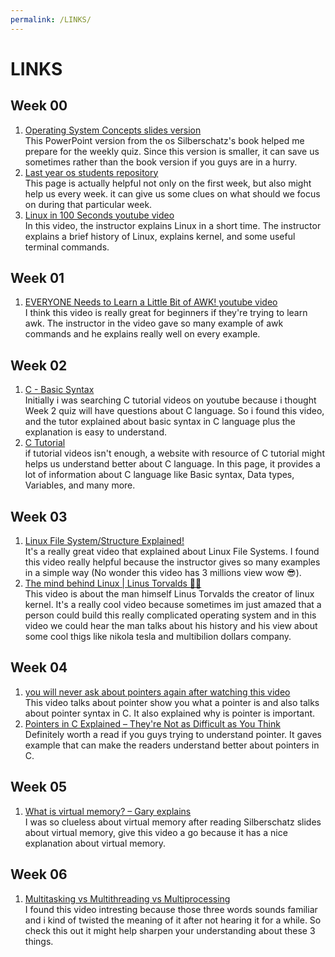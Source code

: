```yaml
---
permalink: /LINKS/
---
```


# LINKS
## Week 00
1. [Operating System Concepts slides version](https://www.os-book.com/OS10/slide-dir/index.html)<br>
This PowerPoint version from the os Silberschatz's book helped me prepare for the weekly quiz. Since this version is smaller, it can save us sometimes rather than the book version if you guys are in a hurry.
2. [Last year os students repository](https://osp4diss.vlsm.org/osp-127.html)<br>
This page is actually helpful not only on the first week, but also might help us every week. it can give us some clues on what should we focus on during that particular week.
3. [Linux in 100 Seconds youtube video](https://www.youtube.com/watch?v=rrB13utjYV4)<br>
In this video, the instructor explains Linux in a short time. The instructor explains a brief history of Linux, explains kernel, and some useful terminal commands.

## Week 01
1. [EVERYONE Needs to Learn a Little Bit of AWK! youtube video](https://www.youtube.com/watch?v=jJ02kEETw70)<br>
I think this video is really great for beginners if they're trying to learn awk. The instructor in the video gave so many example of awk commands and he explains really well on every example.

## Week 02
1. [C - Basic Syntax](https://www.youtube.com/watch?v=3cMs1SXAhgM&t=196s)<br>
Initially i was searching C tutorial videos on youtube because i thought Week 2 quiz will have questions about C language. So i found this video, and the tutor explained about basic syntax in C language plus the explanation is easy to understand.
2. [C Tutorial](https://www.tutorialspoint.com/cprogramming/index.htm)<br>
if tutorial videos isn't enough, a website with resource of C tutorial might helps us understand better about C language. In this page, it provides a lot of information about C language like Basic syntax, Data types, Variables, and many more.

## Week 03
1. [Linux File System/Structure Explained!](https://www.youtube.com/watch?v=HbgzrKJvDRw)<br>
It's a really great video that explained about Linux File Systems. I found this video really helpful because the instructor gives so many examples in a simple way (No wonder this video has 3 millions view wow :sunglasses:).
2. [The mind behind Linux | Linus Torvalds :technologist:](https://www.youtube.com/watch?v=o8NPllzkFhE)<br>
This video is about the man himself Linus Torvalds the creator of linux kernel. It's a really cool video because sometimes im just amazed that a person could build this really complicated operating system and in this video we could hear the man talks about his history and his view about some cool thigs like nikola tesla and multibilion dollars company.

## Week 04
1. [you will never ask about pointers again after watching this video](https://www.youtube.com/watch?v=2ybLD6_2gKM)<br>
This video talks about pointer show you what a pointer is and also talks about pointer syntax in C. It also explained why is pointer is important.
2. [Pointers in C Explained – They're Not as Difficult as You Think](https://www.freecodecamp.org/news/pointers-in-c-are-not-as-difficult-as-you-think/)<br>
Definitely worth a read if you guys trying to understand pointer. It gaves example that can make the readers understand better about pointers in C.

## Week 05
1. [What is virtual memory? – Gary explains](https://www.youtube.com/watch?v=2quKyPnUShQ)<br>
I was so clueless about virtual memory after reading Silberschatz slides about virtual memory, give this video a go because it has a nice explanation about virtual memory.

## Week 06
1. [Multitasking vs Multithreading vs Multiprocessing](https://www.youtube.com/watch?v=Tn0u-IIBmtc)<br>
I found this video intresting because those three words sounds familiar and i kind of twisted the meaning of it after not hearing it for a while. So check this out it might help sharpen your understanding about these 3 things.

